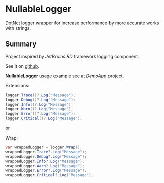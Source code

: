 # NullableLogger
DotNet logger wrapper for increase performance by more accurate works with strings.

## Summary
Project inspired by _JetBrains.RD_ framework logging component. 

See it on [github](https://github.com/JetBrains/rd/tree/master/rd-net/Lifetimes/Diagnostics).

**NullableLogger** usage example see at _DemoApp_ project.

Extensions:

```c#
logger.Trace()?.Log("Message");
logger.Debug()?.Log("Message");
logger.Info()?.Log("Message");
logger.Warn()?.Log("Message");
logger.Error()?.Log("Message");
logger.Critical()?.Log("Message");
```

or 

Wrap:

```c#
var wrappedLogger = logger.Wrap();
wrappedLogger.Trace?.Log("Message");
wrappedLogger.Debug?.Log("Message");
wrappedLogger.Info?.Log("Message");
wrappedLogger.Warn?.Log("Message");
wrappedLogger.Error?.Log("Message");
wrappedLogger.Critical?.Log("Message");
```